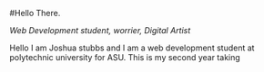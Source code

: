  #Hello There.
<p><i>Web Development student, worrier, Digital Artist</i> </p>
<body>
<p>Hello I am Joshua stubbs and I am a web development student at polytechnic university for ASU. 
  This is my second year taking  
</p>

  
</body>
